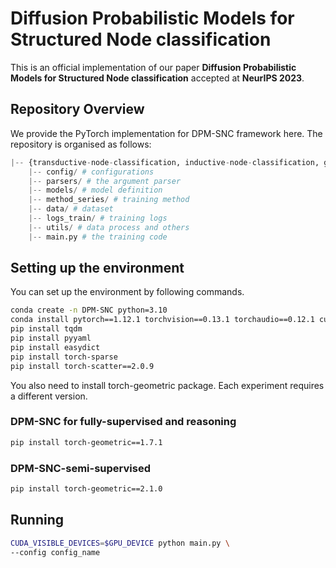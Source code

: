 # Diffusion Probabilistic Models for Structured Node classification

This is an official implementation of our paper **Diffusion Probabilistic Models for Structured Node classification** accepted at **NeurIPS 2023**. 

## Repository Overview
We provide the PyTorch implementation for DPM-SNC framework here. The repository is organised as follows:

```python
|-- {transductive-node-classification, inductive-node-classification, graph-algorithm-reasoning} # DPM-GSP for supervised node classification, semi-supervised node classification, and reasoning tasks
    |-- config/ # configurations
    |-- parsers/ # the argument parser
    |-- models/ # model definition
    |-- method_series/ # training method
    |-- data/ # dataset
    |-- logs_train/ # training logs
    |-- utils/ # data process and others
    |-- main.py # the training code
```

## Setting up the environment
You can set up the environment by following commands. 

```sh
conda create -n DPM-SNC python=3.10
conda install pytorch==1.12.1 torchvision==0.13.1 torchaudio==0.12.1 cudatoolkit=11.3 -c pytorch
pip install tqdm
pip install pyyaml
pip install easydict
pip install torch-sparse
pip install torch-scatter==2.0.9
```
You also need to install torch-geometric package. Each experiment requires a different version.

### DPM-SNC for fully-supervised and reasoning  
```sh
pip install torch-geometric==1.7.1
```

### DPM-SNC-semi-supervised  
```sh
pip install torch-geometric==2.1.0
```

## Running

```sh
CUDA_VISIBLE_DEVICES=$GPU_DEVICE python main.py \
--config config_name
```
